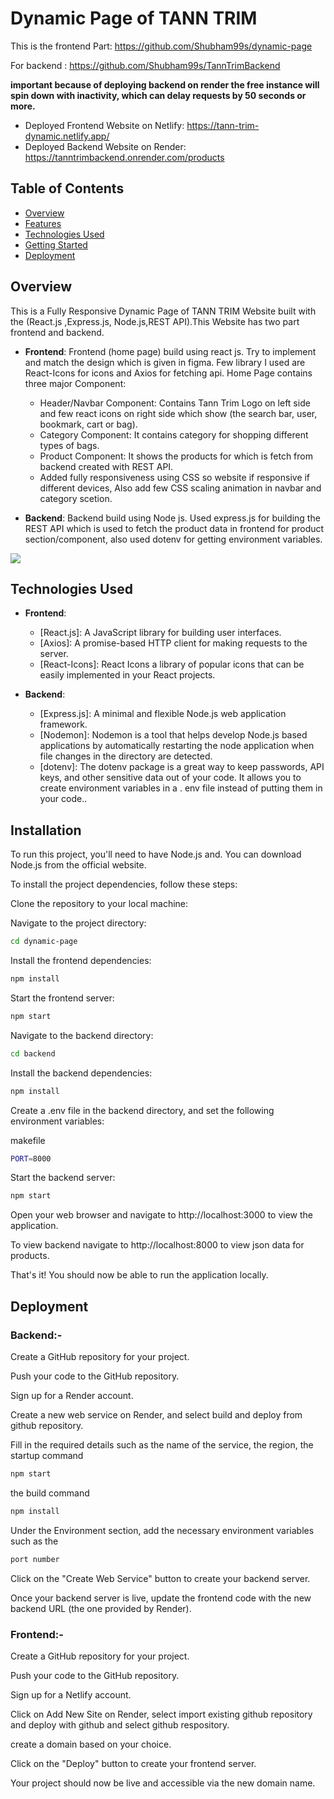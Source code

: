 # Dynamic Page of TANN TRIM
This is the frontend Part: https://github.com/Shubham99s/dynamic-page

For backend : https://github.com/Shubham99s/TannTrimBackend

**important because of deploying backend on render the free instance will spin down with inactivity, which can delay requests by 50 seconds or more.**

- Deployed Frontend Website on Netlify: https://tann-trim-dynamic.netlify.app/ 
- Deployed Backend Website on Render: https://tanntrimbackend.onrender.com/products

## Table of Contents

- [Overview](#overview)
- [Features](#features)
- [Technologies Used](#technologies-used)
- [Getting Started](#getting-started)
- [Deployment](#deployment)

## Overview

This is a Fully Responsive Dynamic Page of TANN TRIM Website built with the (React.js ,Express.js, Node.js,REST API).This Website has two part frontend and backend.
- **Frontend**: Frontend (home page) build using react js. Try to implement and match the design which is given in figma. Few library I used are React-Icons for icons and Axios for fetching api. Home Page contains three major Component:
  - Header/Navbar Component:  Contains Tann Trim Logo on left side and few react icons on right side which show (the search bar, user, bookmark, cart or bag).
  - Category Component: It contains category for shopping different types of bags.
  - Product Component: It shows the products for which is fetch from backend created with REST API.
  - Added fully responsiveness using CSS so website if responsive if different devices, Also add few CSS scaling animation in navbar and category scetion.

- **Backend**: Backend build using Node js. Used express.js for building the REST API which is used to fetch the product data in frontend for product section/component, also used dotenv for getting environment variables.

   
![](https://res.cloudinary.com/dygfievoq/image/upload/v1713161875/tann-trim_web_lrmm90.png)

## Technologies Used

- **Frontend**:
    - [React.js]: A JavaScript library for building user interfaces.
    - [Axios]: A promise-based HTTP client for making requests to the server.
    - [React-Icons]: React Icons a library of popular icons that can be easily implemented in your React projects.

- **Backend**:
    - [Express.js]: A minimal and flexible Node.js web application framework.
    - [Nodemon]: Nodemon is a tool that helps develop Node.js based applications by automatically restarting the node application when file changes in the directory are detected.
    - [dotenv]: The dotenv package is a great way to keep passwords, API keys, and other sensitive data out of your code. It allows you to create environment variables in a . env file instead of putting them in your code..

## Installation

To run this project, you'll need to have Node.js and. You can download Node.js from the official website.

To install the project dependencies, follow these steps:

Clone the repository to your local machine:

Navigate to the project directory:
```bash
cd dynamic-page
```

Install the frontend dependencies:
```bash
npm install
```

Start the frontend server:
```bash
npm start
```

Navigate to the backend directory:
```bash
cd backend
```

Install the backend dependencies:

```bash
npm install
```

Create a .env file in the backend directory, and set the following environment variables:

makefile
```bash
PORT=8000
```
Start the backend server:

```bash
npm start
```

Open your web browser and navigate to http://localhost:3000 to view the application.

To view backend navigate to http://localhost:8000 to view json data for products.

That's it! You should now be able to run the application locally.
    
  

## Deployment

### Backend:-

Create a GitHub repository for your project.

Push your code to the GitHub repository.

Sign up for a Render account.

Create a new web service on Render, and select build and deploy from github repository.

Fill in the required details such as the name of the service, the region, 
the startup command 
```bash
npm start
```

the build command
```bash
npm install
```
Under the Environment section, add the necessary environment variables such as the 
```bash
port number
```


Click on the "Create Web Service" button to create your backend server.

Once your backend server is live, update the frontend code with the new backend URL (the one provided by Render).

### Frontend:-

Create a GitHub repository for your project.

Push your code to the GitHub repository.

Sign up for a Netlify account.

Click on Add New Site  on Render, select import existing github repository and deploy with github and select github respository.

create a domain based on your choice.

Click on the "Deploy" button to create your frontend server.

Your project should now be live and accessible via the new domain name.
